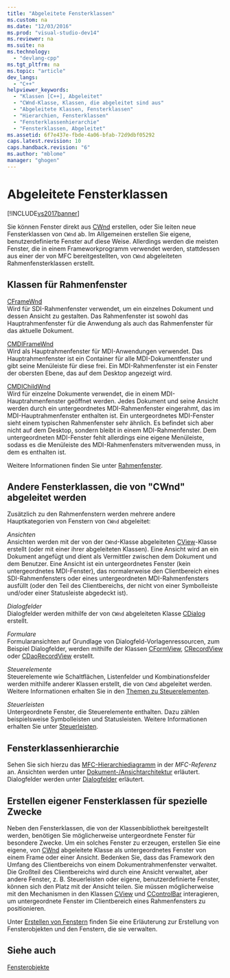 ```yaml
---
title: "Abgeleitete Fensterklassen"
ms.custom: na
ms.date: "12/03/2016"
ms.prod: "visual-studio-dev14"
ms.reviewer: na
ms.suite: na
ms.technology: 
  - "devlang-cpp"
ms.tgt_pltfrm: na
ms.topic: "article"
dev_langs: 
  - "C++"
helpviewer_keywords: 
  - "Klassen [C++], Abgeleitet"
  - "CWnd-Klasse, Klassen, die abgeleitet sind aus"
  - "Abgeleitete Klassen, Fensterklassen"
  - "Hierarchien, Fensterklassen"
  - "Fensterklassenhierarchie"
  - "Fensterklassen, Abgeleitet"
ms.assetid: 6f7e437e-fbde-4a06-bfab-72d9dbf05292
caps.latest.revision: 10
caps.handback.revision: "6"
ms.author: "mblome"
manager: "ghogen"
---
```

# Abgeleitete Fensterklassen
[!INCLUDE[vs2017banner](../assembler/inline/includes/vs2017banner.md)]

Sie können Fenster direkt aus [CWnd](../mfc/reference/cwnd-class.md) erstellen, oder Sie leiten neue Fensterklassen von `CWnd` ab.  Im Allgemeinen erstellen Sie eigene, benutzerdefinierte Fenster auf diese Weise.  Allerdings werden die meisten Fenster, die in einem Frameworkprogramm verwendet werden, stattdessen aus einer der von MFC bereitgestellten, von `CWnd` abgeleiteten Rahmenfensterklassen erstellt.  
  
## Klassen für Rahmenfenster  
 [CFrameWnd](../mfc/reference/cframewnd-class.md)  
 Wird für SDI\-Rahmenfenster verwendet, um ein einzelnes Dokument und dessen Ansicht zu gestalten.  Das Rahmenfenster ist sowohl das Hauptrahmenfenster für die Anwendung als auch das Rahmenfenster für das aktuelle Dokument.  
  
 [CMDIFrameWnd](../mfc/reference/cmdiframewnd-class.md)  
 Wird als Hauptrahmenfenster für MDI\-Anwendungen verwendet.  Das Hauptrahmenfenster ist ein Container für alle MDI\-Dokumentfenster und gibt seine Menüleiste für diese frei.  Ein MDI\-Rahmenfenster ist ein Fenster der obersten Ebene, das auf dem Desktop angezeigt wird.  
  
 [CMDIChildWnd](../mfc/reference/cmdichildwnd-class.md)  
 Wird für einzelne Dokumente verwendet, die in einem MDI\-Hauptrahmenfenster geöffnet werden.  Jedes Dokument und seine Ansicht werden durch ein untergeordnetes MDI\-Rahmenfenster eingerahmt, das im MDI\-Hauptrahmenfenster enthalten ist.  Ein untergeordnetes MDI\-Fenster sieht einem typischen Rahmenfenster sehr ähnlich. Es befindet sich aber nicht auf dem Desktop, sondern bleibt in einem MDI\-Rahmenfenster.  Dem untergeordneten MDI\-Fenster fehlt allerdings eine eigene Menüleiste, sodass es die Menüleiste des MDI\-Rahmenfensters mitverwenden muss, in dem es enthalten ist.  
  
 Weitere Informationen finden Sie unter [Rahmenfenster](../mfc/frame-windows.md).  
  
## Andere Fensterklassen, die von "CWnd" abgeleitet werden  
 Zusätzlich zu den Rahmenfenstern werden mehrere andere Hauptkategorien von Fenstern von `CWnd` abgeleitet:  
  
 *Ansichten*  
 Ansichten werden mit der von der `CWnd`\-Klasse abgeleiteten [CView](../mfc/reference/cview-class.md)\-Klasse erstellt \(oder mit einer ihrer abgeleiteten Klassen\).  Eine Ansicht wird an ein Dokument angefügt und dient als Vermittler zwischen dem Dokument und dem Benutzer.  Eine Ansicht ist ein untergeordnetes Fenster \(kein untergeordnetes MDI\-Fenster\), das normalerweise den Clientbereich eines SDI\-Rahmenfensters oder eines untergeordneten MDI\-Rahmenfensters ausfüllt \(oder den Teil des Clientbereichs, der nicht von einer Symbolleiste und\/oder einer Statusleiste abgedeckt ist\).  
  
 *Dialogfelder*  
 Dialogfelder werden mithilfe der von `CWnd` abgeleiteten Klasse [CDialog](../mfc/reference/cdialog-class.md) erstellt.  
  
 *Formulare*  
 Formularansichten auf Grundlage von Dialogfeld\-Vorlagenressourcen, zum Beispiel Dialogfelder, werden mithilfe der Klassen [CFormView](../mfc/reference/cformview-class.md), [CRecordView](../mfc/reference/crecordview-class.md) oder [CDaoRecordView](../mfc/reference/cdaorecordview-class.md) erstellt.  
  
 *Steuerelemente*  
 Steuerelemente wie Schaltflächen, Listenfelder und Kombinationsfelder werden mithilfe anderer Klassen erstellt, die von `CWnd` abgeleitet werden.  Weitere Informationen erhalten Sie in den [Themen zu Steuerelementen](../mfc/controls-mfc.md).  
  
 *Steuerleisten*  
 Untergeordnete Fenster, die Steuerelemente enthalten.  Dazu zählen beispielsweise Symbolleisten und Statusleisten.  Weitere Informationen erhalten Sie unter [Steuerleisten](../mfc/control-bars.md).  
  
## Fensterklassenhierarchie  
 Sehen Sie sich hierzu das [MFC\-Hierarchiediagramm](../mfc/hierarchy-chart.md) in der *MFC\-Referenz* an.  Ansichten werden unter [Dokument\-\/Ansichtarchitektur](../mfc/document-view-architecture.md) erläutert.  Dialogfelder werden unter [Dialogfelder](../mfc/dialog-boxes.md) erläutert.  
  
## Erstellen eigener Fensterklassen für spezielle Zwecke  
 Neben den Fensterklassen, die von der Klassenbibliothek bereitgestellt werden, benötigen Sie möglicherweise untergeordnete Fenster für besondere Zwecke.  Um ein solches Fenster zu erzeugen, erstellen Sie eine eigene, von [CWnd](../mfc/reference/cwnd-class.md) abgeleitete Klasse als untergeordnetes Fenster von einem Frame oder einer Ansicht.  Bedenken Sie, dass das Framework den Umfang des Clientbereichs von einem Dokumentrahmenfenster verwaltet.  Die Großteil des Clientbereichs wird durch eine Ansicht verwaltet, aber andere Fenster, z. B. Steuerleisten oder eigene, benutzerdefinierte Fenster, können sich den Platz mit der Ansicht teilen.  Sie müssen möglicherweise mit den Mechanismen in den Klassen [CView](../mfc/reference/cview-class.md) und [CControlBar](../mfc/reference/ccontrolbar-class.md) interagieren, um untergeordnete Fenster im Clientbereich eines Rahmenfensters zu positionieren.  
  
 Unter [Erstellen von Fenstern](../mfc/creating-windows.md) finden Sie eine Erläuterung zur Erstellung von Fensterobjekten und den Fenstern, die sie verwalten.  
  
## Siehe auch  
 [Fensterobjekte](../mfc/window-objects.md)